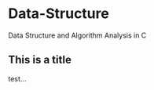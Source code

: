 Data-Structure
==============

Data Structure and Algorithm Analysis in C

## This is a title

test...
